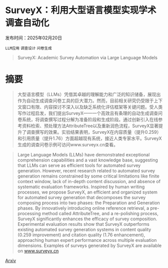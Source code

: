 # SurveyX：利用大型语言模型实现学术调查自动化

发布时间：2025年02月20日

`LLM应用` `调查设计` `问卷生成`

> SurveyX: Academic Survey Automation via Large Language Models

# 摘要

> 大型语言模型（LLMs）凭借其卓越的理解能力和广泛的知识储备，展现出作为自动生成调查问卷工具的巨大潜力。然而，目前相关研究仍受限于上下文窗口有限、内容探讨不深入以及缺乏系统化评估框架等关键问题。受人类写作过程启发，我们提出SurveyX——一个高效且有条理的自动生成调查问卷系统，将调查撰写过程分解为准备阶段和生成阶段。通过创新引入在线参考资料检索、预处理方法AttributeTree以及重新润色流程，SurveyX显著提升了调查撰写的效果。实验结果表明，SurveyX在内容质量（提升0.259）和引用质量（提升1.76）方面超越现有系统，接近人类专家水平。SurveyX生成的调查问卷示例可访问www.surveyx.cn查看。

> Large Language Models (LLMs) have demonstrated exceptional comprehension capabilities and a vast knowledge base, suggesting that LLMs can serve as efficient tools for automated survey generation. However, recent research related to automated survey generation remains constrained by some critical limitations like finite context window, lack of in-depth content discussion, and absence of systematic evaluation frameworks. Inspired by human writing processes, we propose SurveyX, an efficient and organized system for automated survey generation that decomposes the survey composing process into two phases: the Preparation and Generation phases. By innovatively introducing online reference retrieval, a pre-processing method called AttributeTree, and a re-polishing process, SurveyX significantly enhances the efficacy of survey composition. Experimental evaluation results show that SurveyX outperforms existing automated survey generation systems in content quality (0.259 improvement) and citation quality (1.76 enhancement), approaching human expert performance across multiple evaluation dimensions. Examples of surveys generated by SurveyX are available on www.surveyx.cn

[Arxiv](https://arxiv.org/abs/2502.14776)